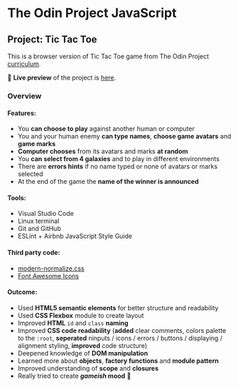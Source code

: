 # The Odin Project JavaScript
## Project: Tic Tac Toe
  This is a browser version of Tic Tac Toe game from The Odin Project [curriculum](https://www.theodinproject.com/paths/full-stack-javascript/courses/javascript/lessons/tic-tac-toe).

🔗 **Live preview** of the project is [here](https://mooniidev.github.io/tic-tac-toe-game/).

### Overview
#### **Features:**
* You **can choose to play** against another human or computer
* You and your human enemy **can type names**, **choose game avatars** and **game marks**
* **Computer chooses** from its avatars and marks **at random**
* You **can select from 4 galaxies** and to play in different environments
* There are **errors hints** if no name typed or none of avatars or marks selected
* At the end of the game the **name of the winner is announced**

#### **Tools:**
* Visual Studio Code
* Linux terminal
* Git and GitHub
* ESLint + Airbnb JavaScript Style Guide

#### **Third party code:**
* [modern-normalize.css](https://github.com/sindresorhus/modern-normalize)
* [Font Awesome Icons](https://fontawesome.com/)

#### **Outcome:**
* Used **HTML5 semantic elements** for better structure and readability
* Used **CSS Flexbox** module to create layout
* Improved **HTML** `id` and `class` **naming**
* Improved **CSS code readability** (**added** clear comments, colors palette to the `:root`, **seperated** ninputs / icons / errors / buttons / displaying / alignment styling, **improved** code structure)
* Deepened knowledge of **DOM manipulation**
* Learned more about **objects**, **factory functions** and **module pattern**
* Improved understanding of **scope** and **closures**
* Really tried to create ***gameish* mood** 🌟
